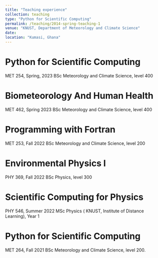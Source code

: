 ```yaml
---
title: "Teaching experience"
collection: teaching
type: "Python for Scientific Computing"
permalink: /teaching/2014-spring-teaching-1
venue: "KNUST, Department of Meteorology and Climate Science"
date: 
location: "Kumasi, Ghana"
---
```


Python for Scientific Computing
======
MET 254, Spring, 2023
BSc Meteorology and Climate Science, level 400

Biometeorology And Human Health
======
MET 462, Spring 2023
BSc Meteorology and Climate Science, level 400

Programming with Fortran
======
MET 253, Fall 2022
BSc Meteorology and Climate Science, level 200

Environmental Physics I
======
PHY 369, Fall 2022
BSc Physics, level 300

Scientific Computing for Physics
=====
PHY 546, Summer 2022
MSc Physics ( KNUST, Institute of Distance Learning), Year 1

Python for Scientific Computing
=====
MET 264, Fall 2021
BSc Meteorology and Climate Science, level 200.

